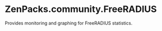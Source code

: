ZenPacks.community.FreeRADIUS
=============================

Provides monitoring and graphing for FreeRADIUS statistics.
